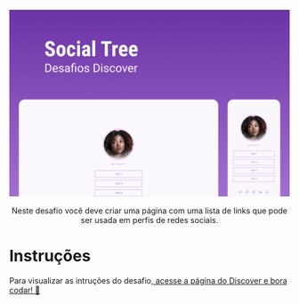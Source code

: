 <p align="center">
    <img src="./.github/preview.png" alt="Preview" >

<p align="center">
Neste desafio você deve criar uma página com uma lista de links que pode ser usada em perfis de redes sociais.

# Instruções

Para visualizar as intruções do desafio,[ acesse a página do Discover e bora codar! 🚀](https://efficient-sloth-d85.notion.site/Desafio-Social-Tree-a4008e467a3248c4b05c97cf78aea44f)
